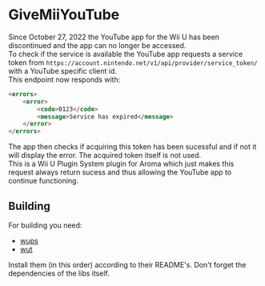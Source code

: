 # GiveMiiYouTube
Since October 27, 2022 the YouTube app for the Wii U has been discontinued and the app can no longer be accessed.  
To check if the service is available the YouTube app requests a service token from `https://account.nintendo.net/v1/api/provider/service_token/` with a YouTube specific client id.  
This endpoint now responds with:
```html
<errors>
    <error>
        <code>0123</code>
        <message>Service has expired</message>
    </error>
</errors>
```
The app then checks if acquiring this token has been sucessful and if not it will display the error. The acquired token itself is not used.  
This is a Wii U Plugin System plugin for Aroma which just makes this request always return sucess and thus allowing the YouTube app to continue functioning.

## Building

For building you need: 
- [wups](https://github.com/wiiu-env/WiiUPluginSystem)
- [wut](https://github.com/decaf-emu/wut)

Install them (in this order) according to their README's. Don't forget the dependencies of the libs itself.
